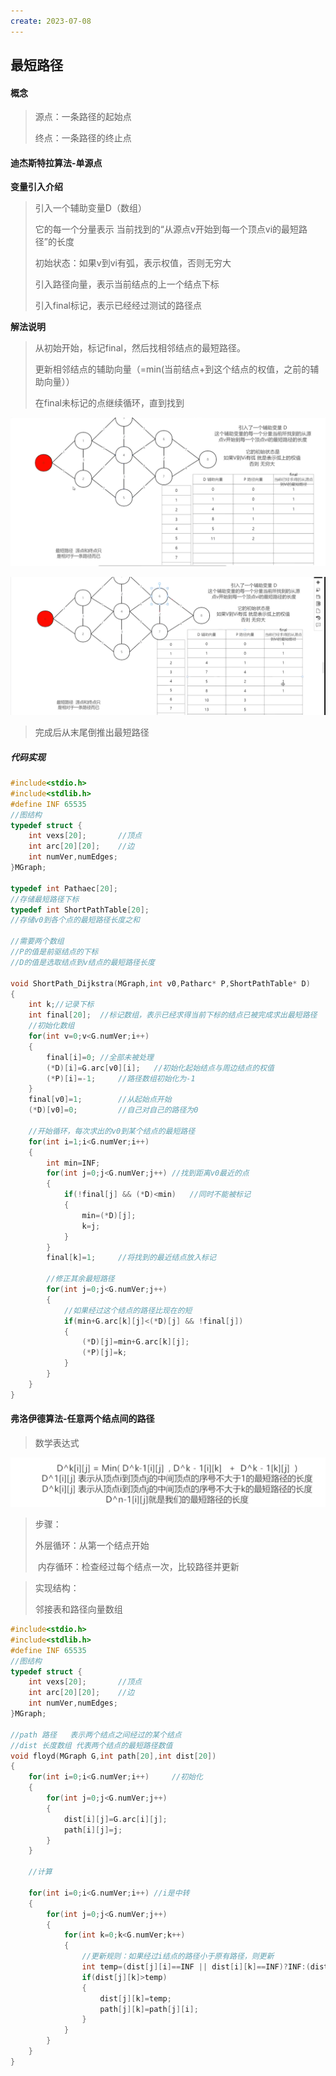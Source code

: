 ```yaml
---
create: 2023-07-08
---
```

## 最短路径

#### 概念

> 源点：一条路径的起始点
>
> 终点：一条路径的终止点



#### 迪杰斯特拉算法-单源点

**变量引入介绍**

> 引入一个辅助变量D（数组）
>
> 它的每一个分量表示  当前找到的“从源点v开始到每一个顶点vi的最短路径”的长度
>
> 初始状态：如果v到vi有弧，表示权值，否则无穷大
>
> 引入路径向量，表示当前结点的上一个结点下标
>
> 引入final标记，表示已经经过测试的路径点

**解法说明**

> 从初始开始，标记final，然后找相邻结点的最短路径。
>
> 更新相邻结点的辅助向量（=min(当前结点+到这个结点的权值，之前的辅助向量））
>
> 在final未标记的点继续循环，直到找到

![](picture/最短路径实现图.png)

![](picture/最短路径实现图2.png)

> 完成后从末尾倒推出最短路径

##### 代码实现

```c
#include<stdio.h>
#include<stdlib.h>
#define INF 65535
//图结构
typedef struct {
    int vexs[20];		//顶点
    int arc[20][20];	//边
    int numVer,numEdges;
}MGraph;

typedef int Pathaec[20];
//存储最短路径下标
typedef int ShortPathTable[20];
//存储v0到各个点的最短路径长度之和

//需要两个数组
//P的值是前驱结点的下标
//D的值是选取结点到v结点的最短路径长度

void ShortPath_Dijkstra(MGraph,int v0,Patharc* P,ShortPathTable* D)
{
    int k;//记录下标
    int final[20];	//标记数组，表示已经求得当前下标的结点已被完成求出最短路径
    //初始化数组
    for(int v=0;v<G.numVer;i++)
    {
        final[i]=0;	//全部未被处理
        (*D)[i]=G.arc[v0][i];	//初始化起始结点与周边结点的权值
        (*P)[i]=-1;		//路径数组初始化为-1
    }
    final[v0]=1;		//从起始点开始
    (*D)[v0]=0;			//自己对自己的路径为0
    
    //开始循环，每次求出的v0到某个结点的最短路径
    for(int i=1;i<G.numVer;i++)
    {
        int min=INF;
        for(int j=0;j<G.numVer;j++)	//找到距离v0最近的点
        {
            if(!final[j] && (*D)<min)	//同时不能被标记
            {
                min=(*D)[j];
                k=j;
            }
        }
        final[k]=1;		//将找到的最近结点放入标记
        
        //修正其余最短路径
        for(int j=0;j<G.numVer;j++)
        {
            //如果经过这个结点的路径比现在的短
            if(min+G.arc[k][j]<(*D)[j] && !final[j])
            {
                (*D)[j]=min+G.arc[k][j];
                (*P)[j]=k;
            }
		}
	}
}
```



#### 弗洛伊德算法-任意两个结点间的路径

> 数学表达式

![](picture/弗洛伊德算法的数学表达式.png)

> 步骤：
>
> 外层循环：从第一个结点开始
>
> ​	内存循环：检查经过每个结点一次，比较路径并更新

> 实现结构：
>
> 邻接表和路径向量数组



```c
#include<stdio.h>
#include<stdlib.h>
#define INF 65535
//图结构
typedef struct {
    int vexs[20];		//顶点
    int arc[20][20];	//边
    int numVer,numEdges;
}MGraph;

//path 路径	表示两个结点之间经过的某个结点
//dist 长度数组	代表两个结点的最短路径数值
void floyd(MGraph G,int path[20],int dist[20])
{
    for(int i=0;i<G.numVer;i++)		//初始化
    {
        for(int j=0;j<G.numVer;j++)
    	{
            dist[i][j]=G.arc[i][j];
            path[i][j]=j;
    	}
    }
    
    //计算
    
    for(int i=0;i<G.numVer;i++)	//i是中转
    {
        for(int j=0;j<G.numVer;j++)		
        {
            for(int k=0;k<G.numVer;k++)
            {
                //更新规则：如果经过i结点的路径小于原有路径，则更新
                int temp=(dist[j][i]==INF || dist[i][k]==INF)?INF:(dist[j][i]+dist[i][k]);
                if(dist[j][k]>temp)
                {
                    dist[j][k]=temp;
                    path[j][k]=path[j][i];
                }
            }
        }
    }
}
```

